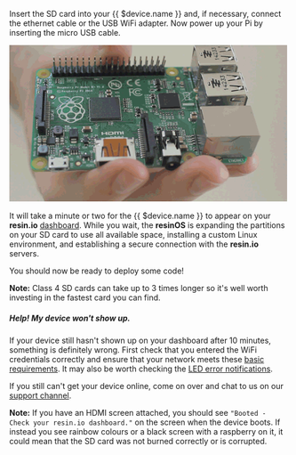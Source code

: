 Insert the SD card into your {{ $device.name }} and, if necessary, connect the ethernet cable or the USB WiFi adapter. Now power up your Pi by inserting the micro USB cable.

![insert SD](/img/gifs/insert-sd.gif)

It will take a minute or two for the {{ $device.name }} to appear on your **resin.io** [dashboard][resinDash]. While you wait, the **resinOS** is expanding the partitions on your SD card to use all available space, installing a custom Linux environment, and establishing a secure connection with the **resin.io** servers.

You should now be ready to deploy some code!

__Note:__ Class 4 SD cards can take up to 3 times longer so it's well worth investing in the fastest card you can find.

##### Help! My device won't show up.
If your device still hasn't shown up on your dashboard after 10 minutes, something is definitely wrong. First check that you entered the WiFi credentials correctly and ensure that your network meets these [basic requirements][networkRequirements]. It may also be worth checking the [LED error notifications][errorNotifications].

If you still can't get your device online, come on over and chat to us on our [support channel][usingSupport].

__Note:__ If you have an HDMI screen attached, you should see `"Booted - Check your resin.io dashboard."` on the screen when the device boots. If instead you see rainbow colours or a black screen with a raspberry on it, it could mean that the SD card was not burned correctly or is corrupted.

[resinDash]:https://dashboard.resin.io/
[networkRequirements]:/deployment/network/#network-requirements
[usingSupport]:/support/
[errorNotifications]:/troubleshooting/error
